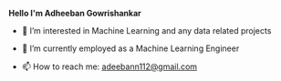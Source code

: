 **Hello I'm Adheeban Gowrishankar**

- 👀 I’m interested in Machine Learning and any data related projects
- 🌱 I’m currently employed as a Machine Learning Engineer
 
- 📫 How to reach me: adeebann112@gmail.com

<!---
- 💞️ I’m looking to collaborate on ...
AdheebanG/AdheebanG is a ✨ special ✨ repository because its `README.md` (this file) appears on your GitHub profile.
You can click the Preview link to take a look at your changes.
--->
